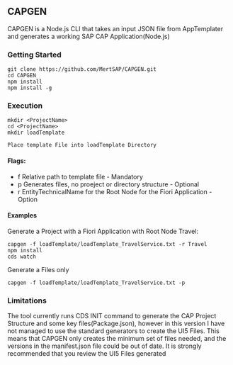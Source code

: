 ## CAPGEN
CAPGEN is a Node.js CLI that takes an input JSON file from AppTemplater and generates a working SAP CAP Application(Node.js)

### Getting Started
```
git clone https://github.com/MertSAP/CAPGEN.git
cd CAPGEN
npm install
npm install -g
```

### Execution
```
mkdir <ProjectName>
cd <ProjectName>
mkdir loadTemplate

Place template File into loadTemplate Directory
```

#### Flags:
  - f Relative path to template file - Mandatory
  - p Generates files, no proeject or directory structure - Optional
  - r EntityTechnicalName for the Root Node for the Fiori Application - Option

#### Examples
Generate a Project with a Fiori Application with Root Node Travel:
```
capgen -f loadTemplate/loadTemplate_TravelService.txt -r Travel
npm install
cds watch
```
Generate a Files only
```
capgen -f loadTemplate/loadTemplate_TravelService.txt -p
```
### Limitations
The tool currently runs CDS INIT command to generate the CAP Project Structure and some key files(Package.json), however in this version I have not managed to use the standard generators to create the UI5 Files. This means that CAPGEN only creates the minimum set of files needed, and the versions in the manifest.json file could be out of date. It is strongly recommended that you review the UI5 Files generated
